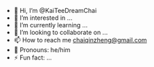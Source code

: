 - 👋 Hi, I’m @KaiTeeDreamChai
- 👀 I’m interested in ...
- 🌱 I’m currently learning ...
- 💞️ I’m looking to collaborate on ...
- 📫 How to reach me chaiqinzheng@gmail.com
- 🌈 Pronouns: he/him
- ⚡ Fun fact: ...

<!---
KaiTeeDreamChai/KaiTeeDreamChai is a ✨ special ✨ repository because its `README.md` (this file) appears on your GitHub profile.
You can click the Preview link to take a look at your changes.
--->
